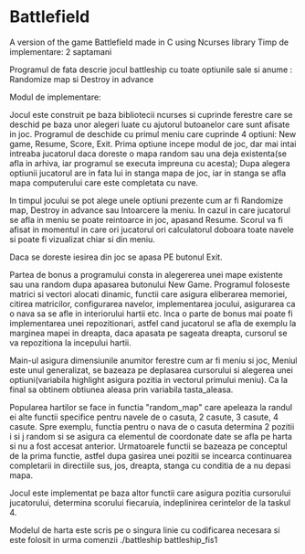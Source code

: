 # Battlefield
A version of the game Battlefield made in C using Ncurses library
Timp de implementare: 2 saptamani

Programul de fata descrie jocul battleship cu toate optiunile sale si anume
: Randomize map si Destroy in advance​

Modul de implementare:

Jocul este construit pe baza bibliotecii ncurses si cuprinde ferestre care se
deschid pe baza unor alegeri luate cu ajutorul butoanelor care sunt afisate 
in joc. Programul de deschide cu primul meniu care cuprinde 4 optiuni: 
New game, Resume, Score, Exit.  Prima optiune incepe modul de joc, 
dar mai intai intreaba jucatorul daca doreste o mapa random sau una 
deja existenta(se afla in arhiva, iar programul se executa impreuna cu acesta);
Dupa alegera optiunii jucatorul are in fata lui in stanga mapa de joc,
iar in stanga se afla mapa computerului care este completata cu nave.

In timpul jocului se pot alege unele optiuni prezente cum ar fi
Randomize map, Destroy in advance​ sau Intoarcere la meniu. In cazul
in care jucatorul se afla in meniu se poate reintoarce in joc, apasand
Resume. Scorul va fi afisat in momentul in care ori jucatorul ori 
calculatorul doboara toate navele si poate fi vizualizat chiar si din meniu.

Daca se doreste iesirea din joc se apasa PE butonul Exit.

Partea de bonus a programului consta in alegererea unei mape existente sau
una random dupa apasarea butonului New Game. Programul foloseste matrici si
vectori alocati dinamic, functii care asigura eliberarea memoriei, citirea
matricilor, configurarea navelor, implementarea jocului, asigurarea ca o nava
sa se afle in interiorului hartii etc. Inca o parte de bonus mai poate fi 
implementarea unei repozitionari, astfel cand jucatorul se afla de exemplu
la marginea mapei in dreapta, daca apasata pe sageata dreapta, cursorul se va
repozitiona la incepului hartii. 

Main-ul asigura dimensiunile anumitor ferestre cum ar fi meniu si joc,
Meniul este unul generalizat, se bazeaza pe deplasarea cursorului si alegerea 
unei optiuni(variabila highlight asigura pozitia in vectorul primului meniu).
Ca la final sa obtinem obtiunea aleasa prin variabila tasta_aleasa.

Popularea hartilor se face in functia "random_map" care apeleaza la randul
ei alte functii specifice pentru navele de o casuta, 2 casute, 3 casute, 4 
casute. Spre exemplu, functia pentru o nava de o casuta determina 2 pozitii
i si j random si se asigura ca elementul de coordonate date se afla pe harta
si nu a fost accesat anterior. Urmatoarele functii se bazeaza pe conceptul
de la prima functie, astfel dupa gasirea unei pozitii se incearca continuarea
completarii in directiile sus, jos, dreapta, stanga cu conditia de a nu depasi
mapa.

Jocul este implementat pe baza altor functii care asigura pozitia cursorului
jucatorului, determina scorului fiecaruia, indeplinirea cerintelor de la 
taskul 4.

Modelul de harta este scris pe o singura linie cu codificarea necesara si este
folosit in urma comenzii ./battleship battleship_fis1
